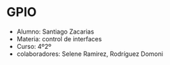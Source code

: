 # GPIO
* Alumno: Santiago Zacarias
* Materia: control de interfaces 
* Curso: 4º2º
* colaboradores: Selene Ramirez, Rodríguez Domoni
